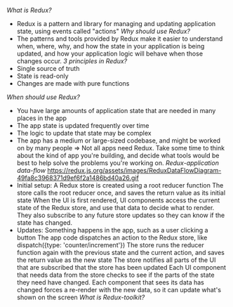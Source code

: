 *What is Redux?*
  - Redux is a pattern and library for managing and updating application state, using events called "actions"
*Why should use Redux?*
  - The patterns and tools provided by Redux make it easier to understand when, where, why,
and how the state in your application is being updated, and how your application logic will behave when those changes occur.
*3 principles in Redux?*
 - Single source of truth
 - State is read-only
 - Changes are made with pure functions

*When should use Redux?*
  - You have large amounts of application state that are needed in many places in the app
  - The app state is updated frequently over time
  - The logic to update that state may be complex
  - The app has a medium or large-sized codebase, and might be worked on by many people
=> Not all apps need Redux.
    Take some time to think about the kind of app you're building, and decide what tools would be best to help solve the problems you're working on.
*Redux-application data-flow*
https://redux.js.org/assets/images/ReduxDataFlowDiagram-49fa8c3968371d9ef6f2a1486bd40a26.gif
  - Initial setup:
  A Redux store is created using a root reducer function
  The store calls the root reducer once, and saves the return value as its initial state
  When the UI is first rendered, UI components access the current state of the Redux store, and use that data to decide what to render. They also subscribe to any future store updates so they can know if the state has changed.
  - Updates:
  Something happens in the app, such as a user clicking a button
  The app code dispatches an action to the Redux store, like dispatch({type: 'counter/increment'})
  The store runs the reducer function again with the previous state and the current action, and saves the return value as the new state
  The store notifies all parts of the UI that are subscribed that the store has been updated
  Each UI component that needs data from the store checks to see if the parts of the state they need have changed.
  Each component that sees its data has changed forces a re-render with the new data, so it can update what's shown on the screen
*What is Redux-toolkit?*
